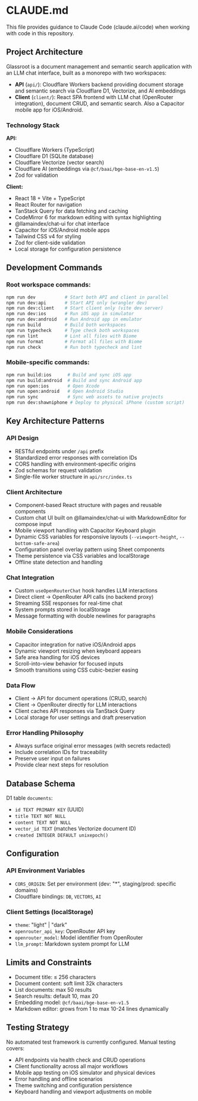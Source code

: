 # CLAUDE.md

This file provides guidance to Claude Code (claude.ai/code) when working with code in this repository.

## Project Architecture

Glassroot is a document management and semantic search application with an LLM chat interface, built as a monorepo with two workspaces:

- **API** (`api/`): Cloudflare Workers backend providing document storage and semantic search via Cloudflare D1, Vectorize, and AI embeddings
- **Client** (`client/`): React SPA frontend with LLM chat (OpenRouter integration), document CRUD, and semantic search. Also a Capacitor mobile app for iOS/Android.

### Technology Stack

**API:**
- Cloudflare Workers (TypeScript)
- Cloudflare D1 (SQLite database)
- Cloudflare Vectorize (vector search)
- Cloudflare AI (embeddings via `@cf/baai/bge-base-en-v1.5`)
- Zod for validation

**Client:**
- React 18 + Vite + TypeScript
- React Router for navigation
- TanStack Query for data fetching and caching
- CodeMirror 6 for markdown editing with syntax highlighting
- @llamaindex/chat-ui for chat interface
- Capacitor for iOS/Android mobile apps
- Tailwind CSS v4 for styling
- Zod for client-side validation
- Local storage for configuration persistence

## Development Commands

### Root workspace commands:
```bash
npm run dev           # Start both API and client in parallel
npm run dev:api       # Start API only (wrangler dev)
npm run dev:client    # Start client only (vite dev server)
npm run dev:ios       # Run iOS app in simulator
npm run dev:android   # Run Android app in emulator
npm run build         # Build both workspaces
npm run typecheck     # Type check both workspaces
npm run lint          # Lint all files with Biome
npm run format        # Format all files with Biome
npm run check         # Run both typecheck and lint
```

### Mobile-specific commands:
```bash
npm run build:ios      # Build and sync iOS app
npm run build:android  # Build and sync Android app
npm run open:ios       # Open Xcode
npm run open:android   # Open Android Studio
npm run sync           # Sync web assets to native projects
npm run dev:shawniphone # Deploy to physical iPhone (custom script)
```

## Key Architecture Patterns

### API Design
- RESTful endpoints under `/api` prefix
- Standardized error responses with correlation IDs
- CORS handling with environment-specific origins
- Zod schemas for request validation
- Single-file worker structure in `api/src/index.ts`

### Client Architecture
- Component-based React structure with pages and reusable components
- Custom chat UI built on @llamaindex/chat-ui with MarkdownEditor for compose input
- Mobile viewport handling with Capacitor Keyboard plugin
- Dynamic CSS variables for responsive layouts (`--viewport-height`, `--bottom-safe-area`)
- Configuration panel overlay pattern using Sheet components
- Theme persistence via CSS variables and localStorage
- Offline state detection and handling

### Chat Integration
- Custom `useOpenRouterChat` hook handles LLM interactions
- Direct client → OpenRouter API calls (no backend proxy)
- Streaming SSE responses for real-time chat
- System prompts stored in localStorage
- Message formatting with double newlines for paragraphs

### Mobile Considerations
- Capacitor integration for native iOS/Android apps
- Dynamic viewport resizing when keyboard appears
- Safe area handling for iOS devices
- Scroll-into-view behavior for focused inputs
- Smooth transitions using CSS cubic-bezier easing

### Data Flow
- Client → API for document operations (CRUD, search)
- Client → OpenRouter directly for LLM interactions
- Client caches API responses via TanStack Query
- Local storage for user settings and draft preservation

### Error Handling Philosophy
- Always surface original error messages (with secrets redacted)
- Include correlation IDs for traceability
- Preserve user input on failures
- Provide clear next steps for resolution

## Database Schema

D1 table `documents`:
- `id TEXT PRIMARY KEY` (UUID)
- `title TEXT NOT NULL`
- `content TEXT NOT NULL` 
- `vector_id TEXT` (matches Vectorize document ID)
- `created INTEGER DEFAULT unixepoch()`

## Configuration

### API Environment Variables
- `CORS_ORIGIN`: Set per environment (dev: "*", staging/prod: specific domains)
- Cloudflare bindings: `DB`, `VECTORS`, `AI`

### Client Settings (localStorage)
- `theme`: "light" | "dark"
- `openrouter_api_key`: OpenRouter API key
- `openrouter_model`: Model identifier from OpenRouter
- `llm_prompt`: Markdown system prompt for LLM

## Limits and Constraints

- Document title: ≤ 256 characters
- Document content: soft limit 32k characters
- List documents: max 50 results
- Search results: default 10, max 20
- Embedding model: `@cf/baai/bge-base-en-v1.5`
- Markdown editor: grows from 1 to max 10-24 lines dynamically

## Testing Strategy

No automated test framework is currently configured. Manual testing covers:
- API endpoints via health check and CRUD operations
- Client functionality across all major workflows
- Mobile app testing on iOS simulator and physical devices
- Error handling and offline scenarios
- Theme switching and configuration persistence
- Keyboard handling and viewport adjustments on mobile
